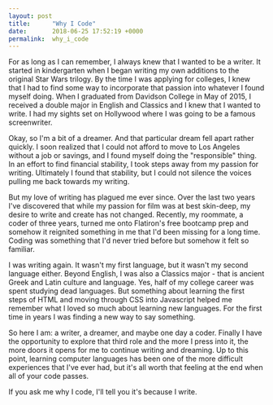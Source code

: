 ```yaml
---
layout: post
title:      "Why I Code"
date:       2018-06-25 17:52:19 +0000
permalink:  why_i_code
---
```



For as long as I can remember, I always knew that I wanted to be a writer. It started in kindergarten when I began writing my own additions to the original Star Wars trilogy. By the time I was applying for colleges, I knew that I had to find some way to incorporate that passion into whatever I found myself doing. When I graduated from Davidson College in May of 2015,  I received a double major in English and Classics and I knew that I wanted to write. I had my sights set on Hollywood where I was going to be a famous screenwriter.

Okay, so I'm a bit of a dreamer. And that particular dream fell apart rather quickly. I soon realized that I could not afford to move to Los Angeles without a job or savings, and I found myself doing the "responsible" thing. In an effort to find financial stability, I took steps away from my passion for writing. Ultimately I found that stability, but I could not silence the voices pulling me back towards my writing.

But my love of writing has plagued me ever since. Over the last two years I've discovered that while my passion for film was at best skin-deep, my desire to write and create has not changed. Recently, my roommate, a coder of three years, turned me onto Flatiron's free bootcamp prep and somehow it reignited something in me that I'd been missing for a long time. Coding was something that I'd never tried before but somehow it felt so familiar. 

I was writing again. It wasn't my first language, but it wasn't my second language either. Beyond English, I was also a Classics major - that is ancient Greek and Latin culture and language. Yes, half of my college career was spent studying dead languages. But something about learning the first steps of HTML and moving through CSS into Javascript helped me remember what I loved so much about learning new languages. For the first time in years I was finding a new way to say something. 

So here I am: a writer, a dreamer, and maybe one day a coder. Finally I have the opportunity to explore that third role and the more I press into it, the more doors it opens for me to continue writing and dreaming. Up to this point, learning computer languages has been one of the more difficult experiences that I've ever had, but it's all worth that feeling at the end when all of your code passes. 

If you ask me why I code, I'll tell you it's because I write.


